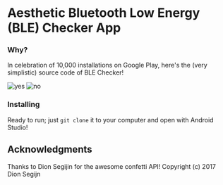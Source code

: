 # Aesthetic Bluetooth Low Energy (BLE) Checker App

### Why?

In celebration of 10,000 installations on Google Play, here's the (very simplistic) source code of BLE Checker! 

![yes](https://user-images.githubusercontent.com/15942983/50428138-c0819800-0882-11e9-9343-c22c06f08d62.gif) ![no](https://user-images.githubusercontent.com/15942983/50428139-c0819800-0882-11e9-8f89-29670834d6bf.gif)




### Installing

Ready to run; just ```git clone``` it to your computer and open with Android Studio!

## Acknowledgments

Thanks to Dion Segijin for the awesome confetti API! Copyright (c) 2017 Dion Segijn

